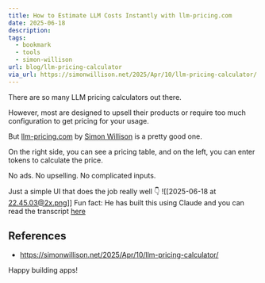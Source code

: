 ```yaml
---
title: How to Estimate LLM Costs Instantly with llm-pricing.com
date: 2025-06-18
description: 
tags:
  - bookmark
  - tools
  - simon-willison
url: blog/llm-pricing-calculator
via_url: https://simonwillison.net/2025/Apr/10/llm-pricing-calculator/
---
```

There are so many LLM pricing calculators out there.

However, most are designed to upsell their products or require too much configuration to get pricing for your usage.

But [llm-pricing.com](https://www.llm-prices.com) by [Simon Willison](https://simonwillison.net)  is a pretty good one.

On the right side, you can see a pricing table, and on the left, you can enter tokens to calculate the price.

No ads. No upselling. No complicated inputs.

Just a simple UI that does the job really well 👇
![[2025-06-18 at 22.45.03@2x.png]]
Fun fact: He has built this using Claude and you can read the transcript [here](https://claude.ai/share/5e0eebde-6204-4496-aa1a-fcc519df44b2)
## References
- https://simonwillison.net/2025/Apr/10/llm-pricing-calculator/

Happy building apps!